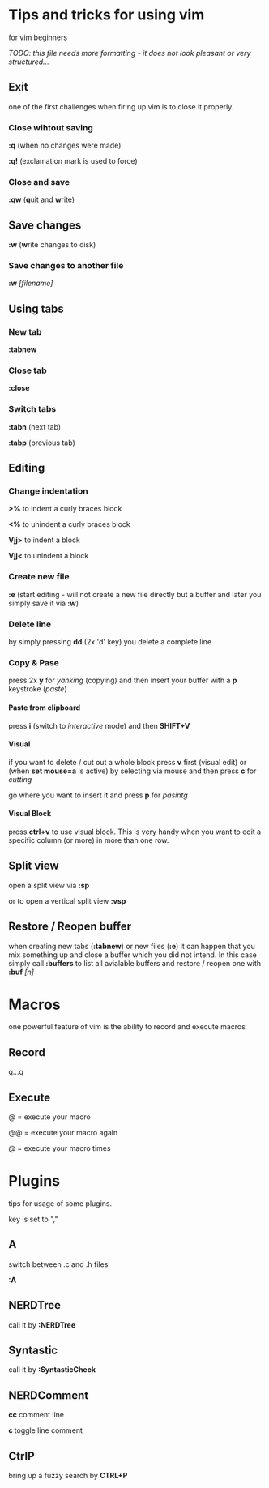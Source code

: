 # Tips and tricks for using vim
for vim beginners

_TODO: this file needs more formatting - it does not look pleasant or very structured..._

## Exit
one of the first challenges when firing up vim is to close it properly.

### Close wihtout saving
__:q__ (when no changes were made)

__:q!__ (exclamation mark is used to force)

### Close and save
__:qw__ (**q**uit and **w**rite)

## Save changes
__:w__ (**w**rite changes to disk)

### Save changes to another file
__:w__ _[filename]_

## Using tabs
### New tab
__:tabnew__

### Close tab
__:close__

### Switch tabs
__:tabn__ (next tab)

__:tabp__ (previous tab)

## Editing
### Change indentation
__>%__ to indent a curly braces block

__<%__ to unindent a curly braces block

__Vjj>__ to indent a block

__Vjj<__ to unindent a block

### Create new file
__:e__ (start editing - will not create a new file directly but a buffer and later you simply save it via __:w__)

### Delete line
by simply pressing __dd__ (2x 'd' key) you delete a complete line

### Copy & Pase
press 2x __y__ for _yanking_ (copying) and then insert your buffer with a __p__ keystroke (_paste_)

#### Paste from clipboard
press __i__ (switch to _interactive_ mode) and then __SHIFT+V__

#### Visual
if you want to delete / cut out a whole block press __v__ first (visual edit) or (when __set mouse=a__ is active) by selecting via mouse and then press __c__ for _cutting_

go where you want to insert it and press __p__ for _pasintg_

#### Visual Block
press __ctrl+v__ to use visual block. This is very handy when you want to edit a specific column (or more) in more than one row.

## Split view
open a split view via __:sp__

or to open a vertical split view __:vsp__


## Restore / Reopen buffer
when creating new tabs (__:tabnew__) or new files (__:e__) it can happen that you mix something up and close a buffer which you did not intend. In this case simply call __:buffers__ to list all avialable buffers and restore / reopen one with __:buf__ _[n]_

# Macros
one powerful feature of vim is the ability to record and execute macros
## Record
q<letter><commands>...q
## Execute
@<letter> = execute your macro

@@ = execute your macro again

<number>@<letter> = execute your macro <number> times

# Plugins
tips for usage of some plugins.

<leader> key is set to ","

## A
switch between .c and .h files

__:A__

## NERDTree
call it by __:NERDTree__

## Syntastic
call it by __:SyntasticCheck__

## NERDComment
__<leader> cc__ comment line

__<leader> c <space>__ toggle line comment

## CtrlP
bring up a fuzzy search by __CTRL+P__
